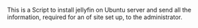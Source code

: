 This is a Script to install jellyfin on Ubuntu server and send all the information, required for an of site set up, to the administrator.
